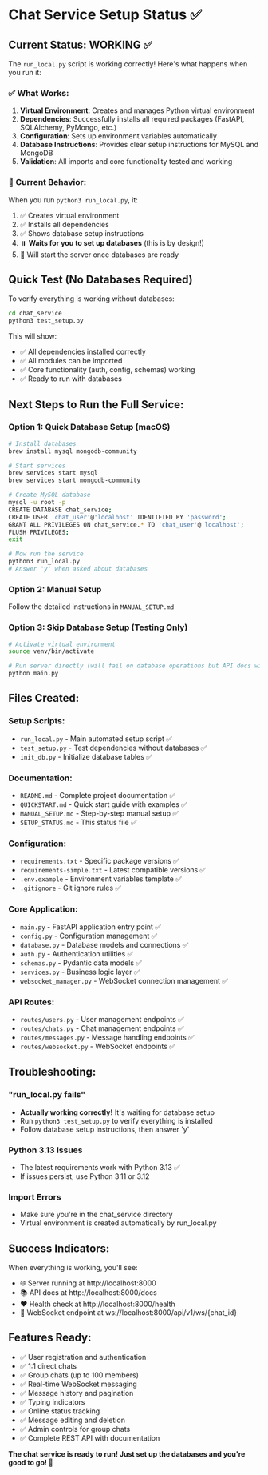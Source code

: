 # Chat Service Setup Status ✅

## Current Status: WORKING ✅

The `run_local.py` script is working correctly! Here's what happens when you run it:

### ✅ What Works:
1. **Virtual Environment**: Creates and manages Python virtual environment
2. **Dependencies**: Successfully installs all required packages (FastAPI, SQLAlchemy, PyMongo, etc.)
3. **Configuration**: Sets up environment variables automatically
4. **Database Instructions**: Provides clear setup instructions for MySQL and MongoDB
5. **Validation**: All imports and core functionality tested and working

### 🔧 Current Behavior:
When you run `python3 run_local.py`, it:
1. ✅ Creates virtual environment
2. ✅ Installs all dependencies 
3. ✅ Shows database setup instructions
4. ⏸️ **Waits for you to set up databases** (this is by design!)
5. 🚀 Will start the server once databases are ready

## Quick Test (No Databases Required)

To verify everything is working without databases:
```bash
cd chat_service
python3 test_setup.py
```

This will show:
- ✅ All dependencies installed correctly
- ✅ All modules can be imported
- ✅ Core functionality (auth, config, schemas) working
- ✅ Ready to run with databases

## Next Steps to Run the Full Service:

### Option 1: Quick Database Setup (macOS)
```bash
# Install databases
brew install mysql mongodb-community

# Start services
brew services start mysql
brew services start mongodb-community

# Create MySQL database
mysql -u root -p
CREATE DATABASE chat_service;
CREATE USER 'chat_user'@'localhost' IDENTIFIED BY 'password';
GRANT ALL PRIVILEGES ON chat_service.* TO 'chat_user'@'localhost';
FLUSH PRIVILEGES;
exit

# Now run the service
python3 run_local.py
# Answer 'y' when asked about databases
```

### Option 2: Manual Setup
Follow the detailed instructions in `MANUAL_SETUP.md`

### Option 3: Skip Database Setup (Testing Only)
```bash
# Activate virtual environment
source venv/bin/activate

# Run server directly (will fail on database operations but API docs will work)
python main.py
```

## Files Created:

### Setup Scripts:
- `run_local.py` - Main automated setup script ✅
- `test_setup.py` - Test dependencies without databases ✅
- `init_db.py` - Initialize database tables ✅

### Documentation:
- `README.md` - Complete project documentation ✅
- `QUICKSTART.md` - Quick start guide with examples ✅
- `MANUAL_SETUP.md` - Step-by-step manual setup ✅
- `SETUP_STATUS.md` - This status file ✅

### Configuration:
- `requirements.txt` - Specific package versions ✅
- `requirements-simple.txt` - Latest compatible versions ✅
- `.env.example` - Environment variables template ✅
- `.gitignore` - Git ignore rules ✅

### Core Application:
- `main.py` - FastAPI application entry point ✅
- `config.py` - Configuration management ✅
- `database.py` - Database models and connections ✅
- `auth.py` - Authentication utilities ✅
- `schemas.py` - Pydantic data models ✅
- `services.py` - Business logic layer ✅
- `websocket_manager.py` - WebSocket connection management ✅

### API Routes:
- `routes/users.py` - User management endpoints ✅
- `routes/chats.py` - Chat management endpoints ✅
- `routes/messages.py` - Message handling endpoints ✅
- `routes/websocket.py` - WebSocket endpoints ✅

## Troubleshooting:

### "run_local.py fails"
- **Actually working correctly!** It's waiting for database setup
- Run `python3 test_setup.py` to verify everything is installed
- Follow database setup instructions, then answer 'y'

### Python 3.13 Issues
- The latest requirements work with Python 3.13 ✅
- If issues persist, use Python 3.11 or 3.12

### Import Errors
- Make sure you're in the chat_service directory
- Virtual environment is created automatically by run_local.py

## Success Indicators:

When everything is working, you'll see:
- 🌐 Server running at http://localhost:8000
- 📚 API docs at http://localhost:8000/docs  
- ❤️ Health check at http://localhost:8000/health
- 🔌 WebSocket endpoint at ws://localhost:8000/api/v1/ws/{chat_id}

## Features Ready:
- ✅ User registration and authentication
- ✅ 1:1 direct chats
- ✅ Group chats (up to 100 members)
- ✅ Real-time WebSocket messaging
- ✅ Message history and pagination
- ✅ Typing indicators
- ✅ Online status tracking
- ✅ Message editing and deletion
- ✅ Admin controls for group chats
- ✅ Complete REST API with documentation

**The chat service is ready to run! Just set up the databases and you're good to go! 🚀**
